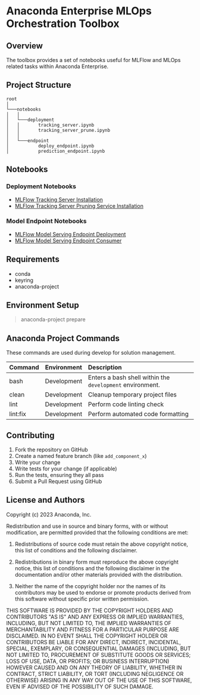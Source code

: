 #  Anaconda Enterprise MLOps Orchestration Toolbox

## Overview

The toolbox provides a set of notebooks useful for MLFlow and MLOps related tasks within Anaconda Enterprise.

## Project Structure

```
root
│
└───notebooks
│   │
│   └───deployment
│   │       tracking_server.ipynb
│   │       tracking_server_prune.ipynb
│   │       
│   └───endpoint
│           deploy_endpoint.ipynb
│           prediction_endpoint.ipynb       
```

## Notebooks

### Deployment Notebooks

* [MLFlow Tracking Server Installation](notebooks/deployment/tracking_server.ipynb)
* [MLFlow Tracking Server Pruning Service Installation](notebooks/deployment/tracking_server_prune.ipynb)

### Model Endpoint Notebooks
* [MLFlow Model Serving Endpoint Deployment](notebooks/endpoint/endpoint_deploy.ipynb)
* [MLFlow Model Serving Endpoint Consumer](notebooks/endpoint/endpoint_prediction.ipynb)

## Requirements

* conda
* keyring
* anaconda-project

## Environment Setup

> anaconda-project prepare

## Anaconda Project Commands

These commands are used during develop for solution management.

| Command          | Environment  | Description                                               |
|------------------|--------------|:----------------------------------------------------------|
| bash             | Development  | Enters a bash shell within the `development` environment. |
| clean            | Development  | Cleanup temporary project files                           |
| lint             | Development  | Perform code linting check                                |
| lint:fix         | Development  | Perform automated code formatting                         |

## Contributing

1. Fork the repository on GitHub
2. Create a named feature branch (like `add_component_x`)
3. Write your change
4. Write tests for your change (if applicable)
5. Run the tests, ensuring they all pass
6. Submit a Pull Request using GitHub

## License and Authors

Copyright (c) 2023 Anaconda, Inc.

Redistribution and use in source and binary forms, with or without
modification, are permitted provided that the following conditions are
met:

1. Redistributions of source code must retain the above copyright
notice, this list of conditions and the following disclaimer.

2. Redistributions in binary form must reproduce the above copyright
notice, this list of conditions and the following disclaimer in the
documentation and/or other materials provided with the distribution.

3. Neither the name of the copyright holder nor the names of its
contributors may be used to endorse or promote products derived from
this software without specific prior written permission.

THIS SOFTWARE IS PROVIDED BY THE COPYRIGHT HOLDERS AND CONTRIBUTORS "AS
IS" AND ANY EXPRESS OR IMPLIED WARRANTIES, INCLUDING, BUT NOT LIMITED
TO, THE IMPLIED WARRANTIES OF MERCHANTABILITY AND FITNESS FOR A
PARTICULAR PURPOSE ARE DISCLAIMED. IN NO EVENT SHALL THE COPYRIGHT
HOLDER OR CONTRIBUTORS BE LIABLE FOR ANY DIRECT, INDIRECT, INCIDENTAL,
SPECIAL, EXEMPLARY, OR CONSEQUENTIAL DAMAGES (INCLUDING, BUT NOT LIMITED
TO, PROCUREMENT OF SUBSTITUTE GOODS OR SERVICES; LOSS OF USE, DATA, OR
PROFITS; OR BUSINESS INTERRUPTION) HOWEVER CAUSED AND ON ANY THEORY OF
LIABILITY, WHETHER IN CONTRACT, STRICT LIABILITY, OR TORT (INCLUDING
NEGLIGENCE OR OTHERWISE) ARISING IN ANY WAY OUT OF THE USE OF THIS
SOFTWARE, EVEN IF ADVISED OF THE POSSIBILITY OF SUCH DAMAGE.

